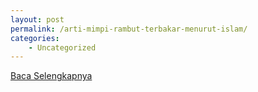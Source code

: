 ```yaml
---
layout: post
permalink: /arti-mimpi-rambut-terbakar-menurut-islam/
categories:
    - Uncategorized
---
```


[Baca Selengkapnya](/04)